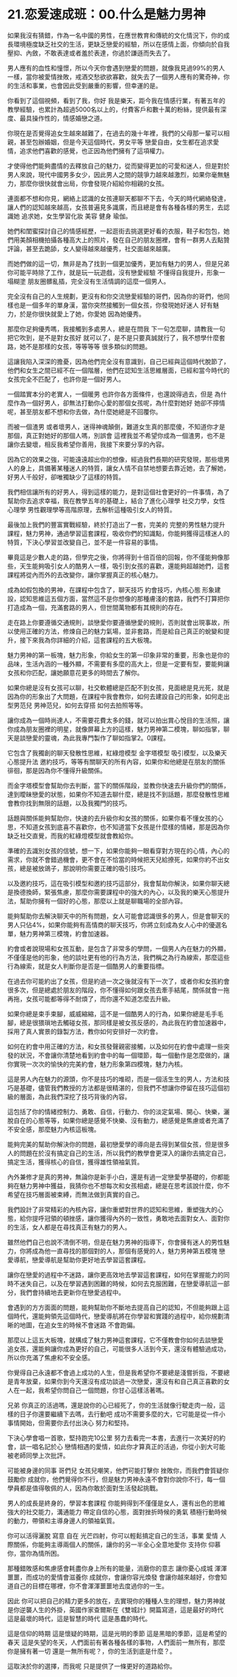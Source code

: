 # 21.恋爱速成班：00.什么是魅力男神

如果我沒有猜錯，作為一名中國的男性，在應世教育和傳統的文化情況下，你的成長環境極度缺乏社交的生活，更缺乏戀愛的經驗，所以在感情上面，你傾向於自我壓抑、內斂，不敢表達或者羞於表達，你過於謙遜而失去了。

男人應有的血性和憧憬，所以今天你會遇到戀愛的問題，就像我見過99%的男人一樣，當你被愛情挫敗，戒酒交愁欲欲寡歡，就失去了一個男人應有的驚奇神，你的生活和事業，也會因此受到嚴重的影響，但幸運的是。

你看到了這個視頻，看到了我，你好 我是樂天，距今我在情感行業，有著五年的教學經驗，也累計為超過5000名以上的，付費客戶和數十萬的粉絲，提供最有深度、最具操作性的，情感婚戀之道。

你現在是否覺得追女生越來越難了，在過去的幾十年裡，我們的父母那一輩可以相親，甚至包辦婚姻，但是今天這個時代，男女平等 戀愛自由，女生都在追求愛情，追求他們喜歡的感覺，也正因為他們擁有了這項權力。

才使得他們能夠盡情的去釋放自己的魅力，從而變得更加的可愛和迷人，但是對於男人來說，現代中國男多女少，因此男人之間的競爭力越來越激烈，如果你毫無魅力，那麼你很快就會出局，你會發現介紹給你相親的女孩。

連面都不想和你見，網絡上認識的女孩連聊天都聊不下去，今天的時代網絡發達，讓人們的認知越來越高，女孩普遍見多識廣，而且總是會有各種各樣的男生，去認識她 追求她，女生學習化妝 美容 健身 瑜伽。

她們和閨蜜探討自己的情感經歷，一起逛街去挑選更好看的衣服，鞋子和包包，她們用美顏相機拍攝各種高大上的照片，發在自己的朋友圈裡，會有一群男人去點贊評論，甚至去跪舔，女人變得越來越優秀，社交面越來越廣。

而她們做的這一切，無非是為了找到一個更加優秀，更加有魅力的男人，但是兄弟 你可能平時除了工作，就是玩一玩遊戲，沒有戀愛經驗 不懂得自我提升，形象一塌糊塗 朋友圈髒亂插，完全沒有生活情調的這麼一個男人。

完全沒有自己的人生規劃，更沒有和你交流戀愛經驗的哥們，因為你的哥們，他同樣也是一個多年的單身漢，當你突然接觸到一個女孩，你發現她好迷人 好有魅力，於是你很快就愛上了她，你愛她 因為她優秀。

那麼你足夠優秀嗎，我接觸到多處男人，總是在問我 下一句怎麼聊，請教我一句 把它吹到，是不是對女孩好 就可以了，是不是只要真誠就行了，我不想學什麼套路，她不是那樣的女孩，等等等等 很多類似的問題。

這讓我陷入深深的擔憂，因為他們完全沒有意識到，自己已經與這個時代脫節了，他們和女生之間已經不在一個階層，他們在認知生活思維層面，已經和當今時代的女孩完全不匹配了，也許你是一個好男人。

一個踏實本分的老實人，一個暖男 也許你各方面條件，也還說得過去，但是 為什麼作為一個好男人，卻無法打動你心愛的那個女孩呢，為什麼對她好 她卻不擰情呢，甚至朋友都不想和你去做，為什麼她總是不回覆你。

而被一個渣男 或者壞男人，迷得神魂顛倒，難道女生真的那麼傻，不知道你才是那個，真正對她好的那個人嗎，別誤會 這裡我並不希望你成為一個渣男，也不是讓你去變壞，相反我希望你善用，我接下來要分享的內容。

因為它的效果之強，可能遠遠超出你的想像，經過我們長期的研究發現，那些壞男人的身上，具備著某種迷人的特質，讓女人情不自禁地想要去靠近她，去了解她，好男人千般好，卻唯獨缺少了這樣的特質。

我們相信讓所有的好男人，得到這樣的能力，是對這個社會更好的一件事情，為了幫助你去追求幸福，我在教學五年的基礎上，結合了進化心理學 社交力學，女性心理學 男性觀理學等高階原理，去解析這種吸引女人的特質。

最後加上我們的豐富實戰經驗，終於打造出了一套，完美的 完整的男性魅力提升課程，魅力男神，通過學習這套課程，吸收你們的知識點，你能夠獲得這樣迷人的特質，下決心學習並改變自己，並不是一件容易的事情。

畢竟這是少數人走的路，但學完之後，你將得到十倍百倍的回報，你不僅能夠像那些，天生能夠吸引女人的酷男人一樣，吸引到女孩的喜歡，還能夠超越她們，這套課程將從內而外的去改變你，讓你掌握真正的核心魅力。

成為如假包換的男神，在課程中包含了，聊天技巧 約會技巧，內核心態 形象建設，認知思維這五個方面，當然這不是你想像的那種膚淺的套路，我們不打算把你打造成為一個，充滿套路的男人，但世間萬物都有其規則的存在。

走在路上你要遵循交通規則，談戀愛你要遵循戀愛的規則，否則就會出現事故，所以使用正確的方法，修煉自己的魅力氣場，並非套路，而是給自己真正的蛻變和提升，接下來我為你詳細的介紹，這套課程的五大板塊。

魅力男神的第一板塊，魅力形象，你給女生的第一印象非常的重要，形象也是你的品味，生活內涵的一種外顯，不需要有多麼的高大上，但是一定要有型，要能夠讓女孩和你匹配，讓她願意花更多的時間去了解你。

如果你總是沒有女孩可以聊，社交軟體總是匹配不到女孩，見面總是見光死，就是因為你的形象出了大問題，在課程中我會教你，如何去建設自己的形象，如何走出型男范兒 男神范兒，如何去穿搭 如何去拍照等等。

讓你成為一個時尚達人，不需要花費太多的錢，就可以拍出賞心悅目的生活照，讓你成為朋友圈裡的明星，就像屏幕上方的這樣，魅力男神第二模塊，聊如指掌，聊天是談戀愛的靈魂，為此我專門製作了聊如指掌2。0課程。

它包含了我獨創的聊天發散性思維，紅綠燈模型 金字塔模型 吸引模型，以及樂天心態提升法 邀約技巧，等等有關聊天的所有內容，如果你和他總是在朋友的關係徘徊，那是因為你不懂得升級關係。

而金字塔模型會幫助你去判斷，當下的關係階段，並教你快速去升級你們的關係，達到曖昧戀愛的狀態，如果你不知道去聊什麼，總是找不到話題，那麼發散性思維會教你找到無限的話題，以及我獨門的技巧。

話題與關係能夠幫助你，快速的去升級你和女孩的關係，如果你看不懂女孩的心思，不知道女孩到底喜不喜歡你，也不知道當下女孩是什麼樣的情緒，那是因為你缺乏社交直覺，而我的紅綠燈模型就會教給你。

準確的去識別女孩的信號，想一下，如果你能夠一眼看穿對方現在的心情，內心的需求，你就不會錯過機會，更不會在不恰當的時候把天兒給撩死，如果你約不出女孩，總是被放鴿子，那說明你需要正確的吸引技巧。

以及邀約技巧，這在吸引模型和邀約技巧這部分，我會幫助你解決，如果你聊天總是換德換師，緊張焦慮，那麼你需要課程中的強大的內心，以及我的樂天心態提升法，幫助你擁有一個好的心態，那麼以上就是聊職場的全部內容。

能夠幫助你去解決聊天中的所有問題，女人可能會認識很多的男人，但是會聊天的男人只佔4%，如果你能夠有高情商的聊天技巧，你將立刻成為女人心中的優選名單，魅力男神第三模塊，約會加速器。

約會或者說現場和女孩互動，是包含了非常多的學問，一個男人內在魅力的外顯，不僅僅是他的形象，他的談吐更有他的行為方法，我們稱之為行為線索，那麼這些行為線索，就是女人判斷你是否是一個酷男人的重要指標。

在過去你可能約出了女孩，但是約過一次之後就沒有下一次了，或者你和女孩約會很多次，但是總處於朋友的階段，你不懂得如何跟女孩去牽手結尾，關係就會一拖再拖，女孩可能都等得不耐煩了，而你還不知道怎麼去升級。

如果你總是束手束腳，威威縮縮，這不是一個酷男人的行為，如果你總是毛手毛腳，總是很猥瑣地去觸碰女孩，那同樣是被女孩反感的，為此我在約會加速器中，採用了真人實景的錄製方法，教你如何安排好一次約會。

如何在約會中用正確的方法，和女孩發聲親密接觸，以及如何在約會中處理一些突發的狀況，不會讓你清楚地看到約會中的每一個環節，每一個動作是怎麼做的，讓你實現一次次的愉快的完美約會，魅力形象第四模塊，魅力內核。

這是男人內在魅力的源頭，你不是技巧的堆砌，而是一個活生生的男人，方法和技巧是基礎，儘管我們教授的方法都是很精湛的，但我們不想讓你停留在技巧這個初級的層面，為此我們深挖了技巧背後的內容。

這包括了你的情緒控制力、勇敢、自信，行動力、你的淡定氣場、開心、快樂，灑脫自在的心態等等，如果你總是感覺不快樂、沒有動力，總感覺是焦慮或者充滿了不安全感，那麼魅力內核這板塊。

能夠完美的幫助你解決你的問題，最初戀愛學的導向是去得到某個女孩，但是很多人的問題在於沒有搞定自己的生活，所以我們的教學會更深入的讓你去搞定自己，搞定生活，獲得核心的自信，獲得雄性領袖氣質。

內外兼修才是真的男神，無論你是新手小白，還是有過一定戀愛學基礎的，你都能夠在魅力男神中獲益，我猜你也不想每次和女孩相處，總是在思考該說什麼，你不希望在技巧層面被束縛，而無法做到真實的自己。

我們設計了非常精彩的內核內容，讓你重塑對世界的認知和思維，重塑強大的心態，給你提呼冠領的頓挫感，讓你獲得內外的一致性，勇敢地去面對女人、面對你的生活，女人都是在尋找真正有魅力的男人。

雖然他們自己也說不清倒不明，但是在魅力男神的指導下，你會擁有迷人的男性魅力，你將成為他一直尋找的那個對的人，那個有感覺的人，魅力男神第五模塊 戀愛導航，戀愛導航是幫助你更好地去學習這套課程。

讓你在戀愛的過程中不迷路，讓你更高效地去學習這套課程，如何在掌握能力的同時不迷失自己，以及在學習遇到困難的時候，如何去克服困難，在戀愛導航這一部分，我們會持續地去更新你在戀愛過程中。

會遇到的方方面面的問題，能夠幫助你不斷地去提高自己的認知，不但能夠跟上這個時代，還能夠領先這個時代，戀愛導航將在你學習和實踐的過程中，給你規劃清晰的地圖，在追女生的時候不會迷路 不會跑偏。

那麼以上這五大板塊，就構成了魅力男神這套課程，它不僅教會你如何去談戀愛 追女孩，還能夠讓你成為更好的自己，可能很多人活到今天，還沒有體驗過成功，所以你充滿了焦慮和不安全感。

你覺得自己永遠都不會過上成功的人生，但是我希望你不要總是淺嘗折指，不要總是青年放棄，如果你到今天還沒有成功談過一次戀愛，還沒有和自己真正喜歡的女人在一起，我希望你問自己一個問題，你甘心這樣活著嗎。

兄弟 你真正的活過嗎，還是說你的心已經死了，你的生活就像行駛走肉一般，這樣的日子你還要繼續下去嗎，去行動吧 成功不需要多麼的大，它可能是從一件小事情開始，但需要你去付出決心 努力和堅持。

下決心學會唱一首歌，堅持跑完10公里 努力去看完一本書，去進行一次美好的約會，談一唱名記於心 戀情相遇的愛情，如此你才算真正的活過，你從小到大可能被老師同學上次批評。

可能被身邊的同事 哥們兒 女孩兒嘲笑，他們可能打擊你 挫敗你，而我們會質疑你 鼓勵你 成就你，他們覺得你不行，但是魅力男神永遠不會對你說你不行，每一個學員都是值得敬佩的人，因為你敢於面對生活發起挑戰。

男人的成長是終身的，學習本套課程 你能夠得到不僅僅是女人，還有出色的思維 強大的社交能力，溝通能力 帶定自信的心態，面對挫折時候的勇氣 積極行動時候的動力，帶領和主導身邊人的領袖氣質。

你可以活得灑脫 寫意 自在 光芒四射，你可以輕鬆搞定自己的生活，事業 愛情 人際關係，你能夠主導兩個人的關係，讓你的另一半全心全意地愛你 支持你 仰慕你，當你為情所困。

那種錯敗感和焦慮感會耗盡你身上所有的能量，消磨你的意志 讓你憂心成城 渾渾噩噩，而成功的愛情會滋養你 成就你，會讓你容光煥發 會讓你越來越好，你會知道自己的目標在哪裡，你不會渾渾噩噩地去度過你的一生。

因此 你可以把自己的精力更多的放在，去實現你的種種人生的理想，魅力男神就是你逆襲人生的外掛，英國作家查爾斯在《雙城計》開篇寫道，這是最好的時代 這是最壞的時代，這是智慧的時代 這是愚蠢的時代。

這是信仰的時期 這是懷疑的時期，這是光明的季節 這是黑暗的季節，這是希望的春天 這是失望的冬天，人們面前有著各種各樣的事物，人們面前一無所有，那麼你是擁有著一切 還是一無所有呢？，你的生活到底是什麼？。

這取決於你的選擇，而我呢 只是提供了一條更好的道路給你。